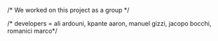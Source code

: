/* We worked on this project as a group */

/* developers = ali ardouni, kpante aaron, manuel gizzi, jacopo bocchi, romanici marco*/
